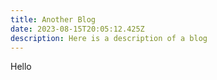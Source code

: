 ```yaml
---
title: Another Blog
date: 2023-08-15T20:05:12.425Z
description: Here is a description of a blog
---
```

H﻿ello